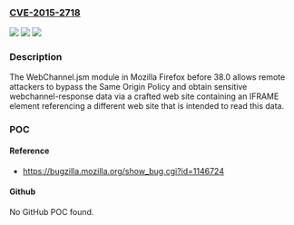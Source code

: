### [CVE-2015-2718](https://cve.mitre.org/cgi-bin/cvename.cgi?name=CVE-2015-2718)
![](https://img.shields.io/static/v1?label=Product&message=n%2Fa&color=blue)
![](https://img.shields.io/static/v1?label=Version&message=n%2Fa&color=blue)
![](https://img.shields.io/static/v1?label=Vulnerability&message=n%2Fa&color=brighgreen)

### Description

The WebChannel.jsm module in Mozilla Firefox before 38.0 allows remote attackers to bypass the Same Origin Policy and obtain sensitive webchannel-response data via a crafted web site containing an IFRAME element referencing a different web site that is intended to read this data.

### POC

#### Reference
- https://bugzilla.mozilla.org/show_bug.cgi?id=1146724

#### Github
No GitHub POC found.

